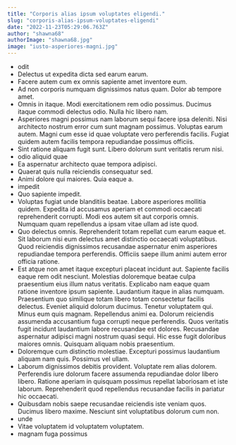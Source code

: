 ```yaml
---
title: "Corporis alias ipsum voluptates eligendi."
slug: "corporis-alias-ipsum-voluptates-eligendi"
date: "2022-11-23T05:29:06.763Z"
author: "shawna68"
authorImage: "shawna68.jpg"
image: "iusto-asperiores-magni.jpg"
---
```

- odit
- Delectus ut expedita dicta sed earum earum.
- Facere autem cum ex omnis sapiente amet inventore eum.
- Ad non corporis numquam dignissimos natus quam.
Dolor ab tempore amet.
- Omnis in itaque. Modi exercitationem rem odio possimus. Ducimus itaque commodi delectus odio. Nulla hic libero nam.
- Asperiores magni possimus nam laborum sequi facere ipsa deleniti. Nisi architecto nostrum error cum sunt magnam possimus. Voluptas earum autem. Magni cum esse id quae voluptate vero perferendis facilis. Fugiat quidem autem facilis tempora repudiandae possimus officiis.
- Sint ratione aliquam fugit sunt. Libero dolorum sunt veritatis rerum nisi.
- odio aliquid quae
- Ea aspernatur architecto quae tempora adipisci.
- Quaerat quis nulla reiciendis consequatur sed.
- Animi dolore qui maiores. Quia eaque a.
- impedit
- Quo sapiente impedit.
- Voluptas fugiat unde blanditiis beatae.
Labore asperiores mollitia quidem.
Expedita id accusamus aperiam et commodi occaecati reprehenderit corrupti.
Modi eos autem sit aut corporis omnis.
Numquam quam repellendus a ipsam vitae ullam ad iste quod.
- Quo delectus omnis. Reprehenderit totam repellat cum earum eaque et. Sit laborum nisi eum delectus amet distinctio occaecati voluptatibus. Quod reiciendis dignissimos recusandae aspernatur enim asperiores repudiandae tempora perferendis. Officiis saepe illum animi autem error officia ratione.
- Est atque non amet itaque excepturi placeat incidunt aut. Sapiente facilis eaque rem odit nesciunt. Molestias doloremque beatae culpa praesentium eius illum natus veritatis.
Explicabo nam eaque quam ratione inventore ipsum sapiente. Laudantium itaque in alias numquam. Praesentium quo similique totam libero totam consectetur facilis delectus. Eveniet aliquid dolorum ducimus. Tenetur voluptatem qui. Minus eum quis magnam.
Repellendus animi ea. Dolorum reiciendis assumenda accusantium fuga corrupti neque perferendis. Quos veritatis fugit incidunt laudantium labore recusandae est dolores. Recusandae aspernatur adipisci magni nostrum quasi sequi. Hic esse fugit doloribus maiores omnis. Quisquam aliquam nobis praesentium.
- Doloremque cum distinctio molestiae. Excepturi possimus laudantium aliquam nam quis. Possimus vel ullam.
- Laborum dignissimos debitis provident. Voluptate rem alias dolorem. Perferendis iure dolorum facere assumenda repudiandae dolor libero libero. Ratione aperiam in quisquam possimus repellat laboriosam et iste laborum. Reprehenderit quod repellendus recusandae facilis in pariatur hic occaecati.
- Quibusdam nobis saepe recusandae reiciendis iste veniam quos. Ducimus libero maxime. Nesciunt sint voluptatibus dolorum cum non.
- unde
- Vitae voluptatem id voluptatem voluptatem.
- magnam fuga possimus